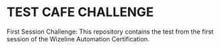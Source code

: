 # TEST CAFE CHALLENGE

First Session Challenge: This repository contains the test from the first session of the Wizeline Automation Certification.
